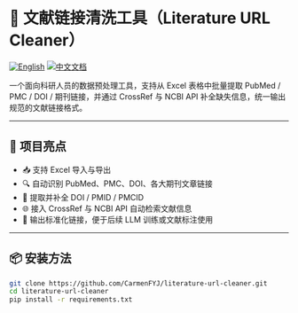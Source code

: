# 🧪 文献链接清洗工具（Literature URL Cleaner）

[![English](https://img.shields.io/badge/docs-English-blue.svg)](./README.md)
[![中文文档](https://img.shields.io/badge/文档-简体中文-red.svg)](./README.zh-CN.md)

一个面向科研人员的数据预处理工具，支持从 Excel 表格中批量提取 PubMed / PMC / DOI / 期刊链接，并通过 CrossRef 与 NCBI API 补全缺失信息，统一输出规范的文献链接格式。

---

## 🚀 项目亮点

- 📥 支持 Excel 导入与导出
- 🔍 自动识别 PubMed、PMC、DOI、各大期刊文章链接
- 🔗 提取并补全 DOI / PMID / PMCID
- 🌐 接入 CrossRef 与 NCBI API 自动检索文献信息
- 📄 输出标准化链接，便于后续 LLM 训练或文献标注使用

---

## 📦 安装方法

```bash
git clone https://github.com/CarmenFYJ/literature-url-cleaner.git
cd literature-url-cleaner
pip install -r requirements.txt
